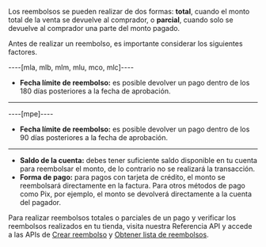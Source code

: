Los reembolsos se pueden realizar de dos formas: **total**, cuando el monto total de la venta se devuelve al comprador, o **parcial**, cuando solo se devuelve al comprador una parte del monto pagado.

Antes de realizar un reembolso, es importante considerar los siguientes factores.

----[mla, mlb, mlm, mlu, mco, mlc]----
- **Fecha límite de reembolso:** es posible devolver un pago dentro de los 180 días posteriores a la fecha de aprobación.
------------
----[mpe]----
- **Fecha límite de reembolso:** es posible devolver un pago dentro de los 90 días posteriores a la fecha de aprobación.
------------
- **Saldo de la cuenta:** debes tener suficiente saldo disponible en tu cuenta para reembolsar el monto, de lo contrario no se realizará la transacción.
- **Forma de pago:** para pagos con tarjeta de crédito, el monto se reembolsará directamente en la factura. Para otros métodos de pago como Pix, por ejemplo, el monto se devolverá directamente a la cuenta del pagador.

Para realizar reembolsos totales o parciales de un pago y verificar los reembolsos realizados en tu tienda, visita nuestra Referencia API y accede a las APIs de [Crear reembolso](/developers/es/reference/chargebacks/_payments_id_refunds/post) y [Obtener lista de reembolsos](/developers/es/reference/chargebacks/_payments_id_refunds/get).

